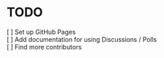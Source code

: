 # TODO

[ ] Set up GitHub Pages<br>
[ ] Add documentation for using Discussions / Polls<br>
[ ] Find more contributors<br>
